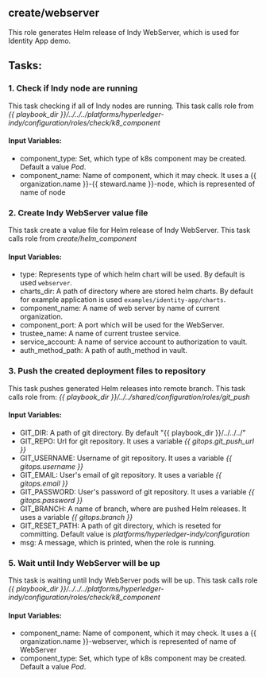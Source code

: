 ## create/webserver
This role generates Helm release of Indy WebServer, which is used for Identity App demo.

## Tasks:
### 1. Check if Indy node are running
This task checking if all of Indy nodes are running.
This task calls role from *{{ playbook_dir }}/../../../platforms/hyperledger-indy/configuration/roles/check/k8_component*
#### Input Variables:
 - component_type: Set, which type of k8s component may be created. Default a value *Pod*.
 - component_name: Name of component, which it may check. It uses a {{ organization.name }}-{{ steward.name }}-node, which is represented of name of node
### 2. Create Indy WebServer value file
This task create a value file for Helm release of Indy WebServer.
This task calls role from *create/helm_component*
#### Input Variables:
 - type: Represents type of which helm chart will be used. By default is used `webserver`.
 - charts_dir: A path of directory where are stored helm charts. By default for example application is used `examples/identity-app/charts`.
 - component_name: A name of web server by name of current organization.
 - component_port: A port which will be used for the WebServer.
 - trustee_name: A name of current trustee service.
 - service_account: A name of service account to authorization to vault.
 - auth_method_path: A path of auth_method in vault.
### 3. Push the created deployment files to repository
This task pushes generated Helm releases into remote branch.
This task calls role from: *{{ playbook_dir }}/../../shared/configuration/roles/git_push*
#### Input Variables:
 - GIT_DIR: A path of git directory. By default "{{ playbook_dir }}/../../../"
 - GIT_REPO: Url for git repository. It uses a variable *{{ gitops.git_push_url }}* 
 - GIT_USERNAME: Username of git repository. It uses a variable *{{ gitops.username }}*
 - GIT_EMAIL: User's email of git repository. It uses a variable *{{ gitops.email }}*
 - GIT_PASSWORD: User's password of git repository. It uses a variable *{{ gitops.password }}*
 - GIT_BRANCH: A name of branch, where are pushed Helm releases. It uses a variable *{{ gitops.branch }}*
 - GIT_RESET_PATH: A path of git directory, which is reseted for committing. Default value is *platforms/hyperledger-indy/configuration*
 - msg: A message, which is printed, when the role is running.
### 5. Wait until Indy WebServer will be up
This task is waiting until Indy WebServer pods will be up.
This task calls role *{{ playbook_dir }}/../../../platforms/hyperledger-indy/configuration/roles/check/k8_component*
#### Input Variables:
 - component_name: Name of component, which it may check. It uses a {{ organization.name }}-webserver, which is represented of name of WebServer
 - component_type: Set, which type of k8s component may be created. Default a value *Pod*. 